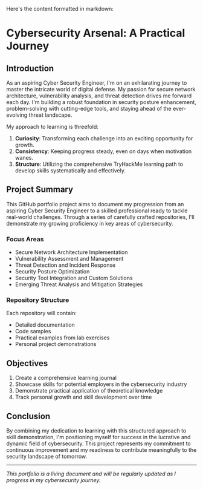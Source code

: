 Here's the content formatted in markdown:

# Cybersecurity Arsenal: A Practical Journey

## Introduction

As an aspiring Cyber Security Engineer, I'm on an exhilarating journey to master the intricate world of digital defense. My passion for secure network architecture, vulnerability analysis, and threat detection drives me forward each day. I'm building a robust foundation in security posture enhancement, problem-solving with cutting-edge tools, and staying ahead of the ever-evolving threat landscape.

My approach to learning is threefold:

1. **Curiosity**: Transforming each challenge into an exciting opportunity for growth.
2. **Consistency**: Keeping progress steady, even on days when motivation wanes.
3. **Structure**: Utilizing the comprehensive TryHackMe learning path to develop skills systematically and effectively.

## Project Summary

This GitHub portfolio project aims to document my progression from an aspiring Cyber Security Engineer to a skilled professional ready to tackle real-world challenges. Through a series of carefully crafted repositories, I'll demonstrate my growing proficiency in key areas of cybersecurity.

### Focus Areas

- Secure Network Architecture Implementation
- Vulnerability Assessment and Management
- Threat Detection and Incident Response
- Security Posture Optimization
- Security Tool Integration and Custom Solutions
- Emerging Threat Analysis and Mitigation Strategies

### Repository Structure

Each repository will contain:

- Detailed documentation
- Code samples
- Practical examples from lab exercises
- Personal project demonstrations

## Objectives

1. Create a comprehensive learning journal
2. Showcase skills for potential employers in the cybersecurity industry
3. Demonstrate practical application of theoretical knowledge
4. Track personal growth and skill development over time

## Conclusion

By combining my dedication to learning with this structured approach to skill demonstration, I'm positioning myself for success in the lucrative and dynamic field of cybersecurity. This project represents my commitment to continuous improvement and my readiness to contribute meaningfully to the security landscape of tomorrow.

---

*This portfolio is a living document and will be regularly updated as I progress in my cybersecurity journey.*
